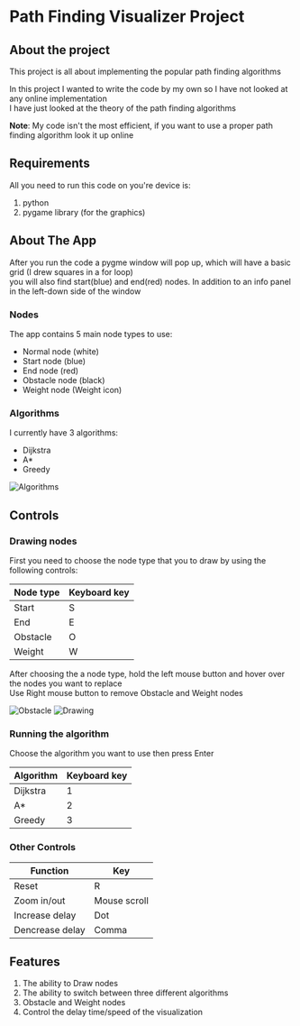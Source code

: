 Path Finding Visualizer Project
====================
About the project
-----------------
This project is all about implementing the popular path finding algorithms

In this project I wanted to write the code by my own so I have not looked at any online implementation  
I have just looked at the theory of the path finding algorithms

**Note**: My code isn't the most efficient, if you want to use a proper path finding algorithm look it up online

Requirements
------------
All you need to run this code on you're device is:
1. python
2. pygame library (for the graphics)

About The App
-------------
After you run the code a pygme window will pop up, which will have a basic grid (I drew squares in a for loop)  
you will also find start(blue) and end(red) nodes. In addition to an info panel in the left-down side of the window

### Nodes  
The app contains 5 main node types to use:
* Normal node   (white)
* Start node    (blue)
* End node      (red)
* Obstacle node (black)
* Weight node   (Weight icon)

### Algorithms  
I currently have 3 algorithms:
* Dijkstra
* A*
* Greedy

![Algorithms](https://user-images.githubusercontent.com/60931606/85296377-f7e9f880-b4a9-11ea-9d40-f13fa6a0744c.gif)


Controls
--------
### Drawing nodes  
First you need to choose the node type that you to draw by using the following controls:

|Node type|Keyboard key|
|---------|------------|
|  Start  |     S      |
|   End   |     E      |
|Obstacle |     O      |
| Weight  |     W      |


After choosing the a node type, hold the left mouse button and hover over the nodes you want to replace  
Use Right mouse button to remove Obstacle and Weight nodes

![Obstacle](https://user-images.githubusercontent.com/60931606/85296162-a2155080-b4a9-11ea-995f-2a32abc0a84e.gif)
![Drawing](https://user-images.githubusercontent.com/60931606/85296277-d0932b80-b4a9-11ea-9281-da5740aa237f.gif)


### Running the algorithm  
Choose the algorithm you want to use then press Enter

|Algorithm|Keyboard key|
|---------|------------|
|Dijkstra |     1      |
|   A*    |     2      |
| Greedy  |     3      |

### Other Controls
|   Function    |    Key     |
|---------------|------------|
|Reset          |     R      |
|Zoom in/out    |Mouse scroll|
|Increase delay |    Dot     |
|Dencrease delay|   Comma    |

Features
--------
1. The ability to Draw nodes
2. The ability to switch between three different algorithms
3. Obstacle and Weight nodes
4. Control the delay time/speed of the visualization